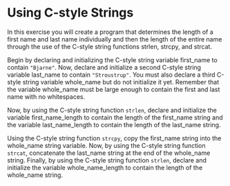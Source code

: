 # Using C-style Strings
In this exercise you will create a program that determines the length of a first name and last name individually and then the length of the entire name through the use of the C-style string functions strlen, strcpy, and strcat.

Begin by declaring and initializing the C-style string variable first_name to contain `"Bjarne"`.
Now, declare and initialize a second C-style string variable last_name to contain `"Stroustrup"`.
You must also declare a third C-style string variable whole_name but do not initialize it yet. Remember that the variable whole_name must be large enough to contain the first and last name with no whitespaces.

Now, by using the C-style string function `strlen`, declare and initialize the variable first_name_length to contain the length of the first_name string and the variable last_name_length to contain the length of the last_name string.


Using the C-style string function `strcpy`, copy the first_name string into the whole_name string variable.
Now, by using the C-style string function `strcat`, concatenate the last_name string at the end of the whole_name string.
Finally, by using the C-style string function `strlen`, declare and initialize the variable whole_name_length to contain the length of the whole_name string.